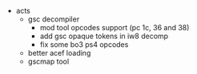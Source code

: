 - acts
  - gsc decompiler
    - mod tool opcodes support (pc 1c, 36 and 38)
    - add gsc opaque tokens in iw8 decomp
    - fix some bo3 ps4 opcodes
  - better acef loading
  - gscmap tool